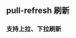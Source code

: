 <div class="demo-header">
<p class="overviewicon">
  <span class="wapi-ui-pull-refresh"/>
</p>

## pull-refresh 刷新

<mobile-uxlink widget-name="PullRefresh"></mobile-uxlink>
</div>

### 支持上拉、下拉刷新

<mobile-view link="pull-refresh/enhance"></mobile-view>

<br>
